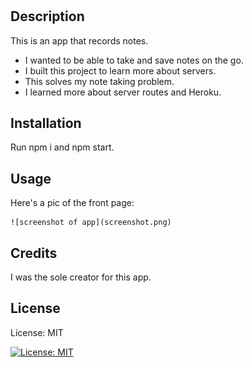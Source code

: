 # <Server-Notes>

## Description

This is an app that records notes.

- I wanted to be able to take and save notes on the go.
- I built this project to learn more about servers.
- This solves my note taking problem.
- I learned more about server routes and Heroku.

## Installation

Run npm i and npm start.

## Usage

Here's a pic of the front page:

    ![screenshot of app](screenshot.png)

## Credits

I was the sole creator for this app.

## License

License: MIT

[![License: MIT](https://img.shields.io/badge/License-MIT-yellow.svg)](https://opensource.org/licenses/MIT)
